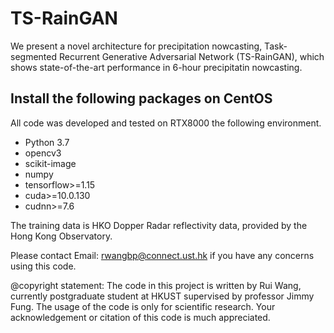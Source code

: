 # TS-RainGAN




We present a novel architecture for precipitation nowcasting, Task-segmented Recurrent Generative Adversarial Network (TS-RainGAN), which shows state-of-the-art performance in 6-hour precipitatin nowcasting.





## Install the following packages on CentOS

All code was developed and tested on RTX8000 the following environment.

- Python 3.7
- opencv3
- scikit-image
- numpy
- tensorflow>=1.15
- cuda>=10.0.130
- cudnn>=7.6

The training data is HKO Dopper Radar reflectivity data, provided by the Hong Kong Observatory.

Please contact Email: rwangbp@connect.ust.hk if you have any concerns using this code.

@copyright statement: The code in this project is written by Rui Wang, currently postgraduate student at HKUST supervised by professor Jimmy Fung. The usage of the code is only for scientific research. Your acknowledgement or citation of this code is much appreciated.



